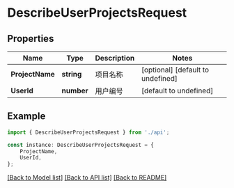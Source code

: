 # DescribeUserProjectsRequest


## Properties

Name | Type | Description | Notes
------------ | ------------- | ------------- | -------------
**ProjectName** | **string** | 项目名称 | [optional] [default to undefined]
**UserId** | **number** | 用户编号 | [default to undefined]

## Example

```typescript
import { DescribeUserProjectsRequest } from './api';

const instance: DescribeUserProjectsRequest = {
    ProjectName,
    UserId,
};
```

[[Back to Model list]](../README.md#documentation-for-models) [[Back to API list]](../README.md#documentation-for-api-endpoints) [[Back to README]](../README.md)
